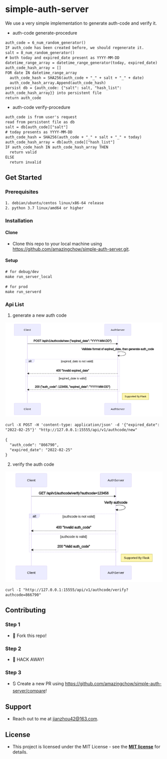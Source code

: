 # simple-auth-server

We use a very simple implementation to generate auth-code and verify it. 

* auth-code generate-procedure

```text
auth_code = 6_num_random_generator()
IF auth_code has been created before, we should regenerate it.
salt = 8_num_random_generator()
# both today and expired_date present as YYYY-MM-DD
datetime_range_array = datetime_range_generator(today, expired_date)
auth_code_hash_array = []
FOR date IN datetime_range_array
  auth_code_hash = SHA256(auth_code + "_" + salt + "_" + date)
  auth_code_hash_array.Append(auth_code_hash)
persist db = {auth_code: {"salt": salt, "hash_list": auth_code_hash_array}} into persistent file
return auth_code
```

* auth-code verify-procedure

```text
auth_code is from user's request
read from persistent file as db
salt = db[auth_code]["salt"]
# today presents as YYYY-MM-DD
auth_code_hash = SHA256(auth_code + "_" + salt + "_" + today)
auth_code_hash_array = db[auth_code]["hash_list"]
IF auth_code_hash IN auth_code_hash_array THEN
  return valid
ELSE
  return invalid
``` 

## Get Started

### Prerequisites

```text
1. debian/ubuntu/centos linux/x86-64 release
2. python 3.7 linux/amd64 or higher
```

### Installation

#### Clone

* Clone this repo to your local machine using https://github.com/amazingchow/simple-auth-server.git.

#### Setup

```shell
# for debug/dev
make run_server_local

# for prod
make run_serverd
```

### Api List

1. generate a new auth code

![new_auth_code](doc/imgs/new_auth_code.png)

```shell
curl -X POST -H 'content-type: application/json' -d '{"expired_date": "2022-02-25"}' "http://127.0.0.1:15555/api/v1/authcode/new"

{
  "auth_code": "866790", 
  "expired_date": "2022-02-25"
}
```

2. verify the auth code

![verify_auth_code](doc/imgs/verify_auth_code.png)

```shell
curl -I "http://127.0.0.1:15555/api/v1/authcode/verify?authcode=866790"
```

## Contributing

### Step 1

* 🍴 Fork this repo!

### Step 2

* 🔨 HACK AWAY!

### Step 3

* 🔃 Create a new PR using https://github.com/amazingchow/simple-auth-server/compare!

## Support

* Reach out to me at <jianzhou42@163.com>.

## License

* This project is licensed under the MIT License - see the **[MIT license](http://opensource.org/licenses/mit-license.php)** for details.

